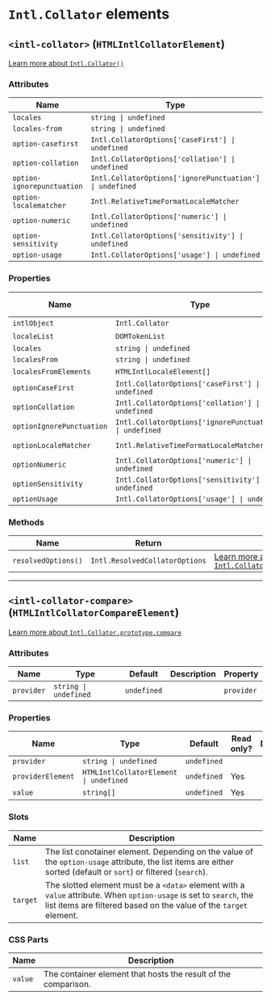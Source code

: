 # `Intl.Collator` elements

## `<intl-collator>` (`HTMLIntlCollatorElement`)

[Learn more about `Intl.Collator()`](http://developer.mozilla.org/en-US/docs/Web/JavaScript/Reference/Global_Objects/Intl/Collator/Collator)

### Attributes

| Name                       | Type                                                     | Default      | Description | Property                  |
| -------------------------- | -------------------------------------------------------- | ------------ | ----------- | ------------------------- |
| `locales`                  | `string \| undefined`                                    | `undefined`  |             | `locales`                 |
| `locales-from`             | `string \| undefined`                                    | `undefined`  |             | `localesFrom`             |
| `option-casefirst`         | `Intl.CollatorOptions['caseFirst'] \| undefined`         | `undefined`  |             | `optionCaseFirst`         |
| `option-collation`         | `Intl.CollatorOptions['collation'] \| undefined`         | `undefined`  |             | `optionCollation`         |
| `option-ignorepunctuation` | `Intl.CollatorOptions['ignorePunctuation'] \| undefined` | `undefined`  |             | `optionIgnorePunctuation` |
| `option-localematcher`     | `Intl.RelativeTimeFormatLocaleMatcher`                   | `'best fit'` |             | `optionLocaleMatcher`     |
| `option-numeric`           | `Intl.CollatorOptions['numeric'] \| undefined`           | `undefined`  |             | `optionNumeric`           |
| `option-sensitivity`       | `Intl.CollatorOptions['sensitivity'] \| undefined`       | `undefined`  |             | `optionSensitivity`       |
| `option-usage`             | `Intl.CollatorOptions['usage'] \| undefined`             | `undefined`  |             | `optionUsage`             |

### Properties

| Name                      | Type                                                     | Default      | Read only? | Description | Attribute                  |
| ------------------------- | -------------------------------------------------------- | ------------ | ---------- | ----------- | -------------------------- |
| `intlObject`              | `Intl.Collator`                                          | `undefined`  | Yes        |             |                            |
| `localeList`              | `DOMTokenList`                                           | `undefined`  | Yes        |             |                            |
| `locales`                 | `string \| undefined`                                    | `undefined`  |            |             | `locales`                  |
| `localesFrom`             | `string \| undefined`                                    | `undefined`  |            |             | `locales-from`             |
| `localesFromElements`     | `HTMLIntlLocaleElement[]`                                | `undefined`  | Yes        |             |                            |
| `optionCaseFirst`         | `Intl.CollatorOptions['caseFirst'] \| undefined`         | `undefined`  |            |             | `option-casefirst`         |
| `optionCollation`         | `Intl.CollatorOptions['collation'] \| undefined`         | `undefined`  |            |             | `option-collation`         |
| `optionIgnorePunctuation` | `Intl.CollatorOptions['ignorePunctuation'] \| undefined` | `undefined`  |            |             | `option-ignorepunctuation` |
| `optionLocaleMatcher`     | `Intl.RelativeTimeFormatLocaleMatcher`                   | `'best fit'` |            |             | `option-localematcher`     |
| `optionNumeric`           | `Intl.CollatorOptions['numeric'] \| undefined`           | `undefined`  |            |             | `option-numeric`           |
| `optionSensitivity`       | `Intl.CollatorOptions['sensitivity'] \| undefined`       | `undefined`  |            |             | `option-sensitivity`       |
| `optionUsage`             | `Intl.CollatorOptions['usage'] \| undefined`             | `undefined`  |            |             | `option-usage`             |

### Methods

| Name                | Return                         | Description                                                                                                                                                                   |
| ------------------- | ------------------------------ | ----------------------------------------------------------------------------------------------------------------------------------------------------------------------------- |
| `resolvedOptions()` | `Intl.ResolvedCollatorOptions` | [Learn more about `Intl.Collator.prototype.resolvedOptions()`](http://developer.mozilla.org/en-US/docs/Web/JavaScript/Reference/Global_Objects/Intl/Collator/resolvedOptions) |

***

## `<intl-collator-compare>` (`HTMLIntlCollatorCompareElement`)

[Learn more about `Intl.Collator.prototype.compare`](http://developer.mozilla.org/en-US/docs/Web/JavaScript/Reference/Global_Objects/Intl/Collator/compare)

### Attributes

| Name       | Type                  | Default     | Description | Property   |
| ---------- | --------------------- | ----------- | ----------- | ---------- |
| `provider` | `string \| undefined` | `undefined` |             | `provider` |

### Properties

| Name              | Type                                   | Default     | Read only? | Description | Attribute  |
| ----------------- | -------------------------------------- | ----------- | ---------- | ----------- | ---------- |
| `provider`        | `string \| undefined`                  | `undefined` |            |             | `provider` |
| `providerElement` | `HTMLIntlCollatorElement \| undefined` | `undefined` | Yes        |             |            |
| `value`           | `string[]`                             | `undefined` | Yes        |             |            |

### Slots

| Name     | Description                                                                                                                                                                              |
| -------- | ---------------------------------------------------------------------------------------------------------------------------------------------------------------------------------------- |
| `list`   | The list conotainer element. Depending on the value of the `option-usage` attribute, the list items are either sorted (default or `sort`) or filtered (`search`).                        |
| `target` | The slotted element must be a `<data>` element with a `value` attribute. When `option-usage` is set to `search`, the list items are filtered based on the value of the `target` element. |

### CSS Parts

| Name    | Description                                                    |
| ------- | -------------------------------------------------------------- |
| `value` | The container element that hosts the result of the comparison. |
